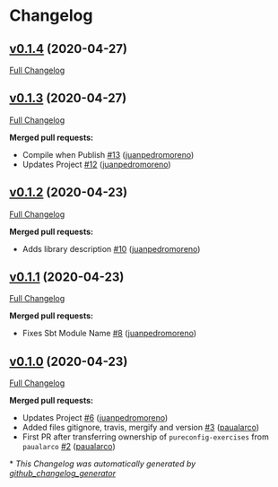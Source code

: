 # Changelog

## [v0.1.4](https://github.com/scala-exercises/exercises-pureconfig/tree/v0.1.4) (2020-04-27)

[Full Changelog](https://github.com/scala-exercises/exercises-pureconfig/compare/v0.1.3...v0.1.4)

## [v0.1.3](https://github.com/scala-exercises/exercises-pureconfig/tree/v0.1.3) (2020-04-27)

[Full Changelog](https://github.com/scala-exercises/exercises-pureconfig/compare/v0.1.2...v0.1.3)

**Merged pull requests:**

- Compile when Publish [\#13](https://github.com/scala-exercises/exercises-pureconfig/pull/13) ([juanpedromoreno](https://github.com/juanpedromoreno))
- Updates Project [\#12](https://github.com/scala-exercises/exercises-pureconfig/pull/12) ([juanpedromoreno](https://github.com/juanpedromoreno))

## [v0.1.2](https://github.com/scala-exercises/exercises-pureconfig/tree/v0.1.2) (2020-04-23)

[Full Changelog](https://github.com/scala-exercises/exercises-pureconfig/compare/v0.1.1...v0.1.2)

**Merged pull requests:**

- Adds library description [\#10](https://github.com/scala-exercises/exercises-pureconfig/pull/10) ([juanpedromoreno](https://github.com/juanpedromoreno))

## [v0.1.1](https://github.com/scala-exercises/exercises-pureconfig/tree/v0.1.1) (2020-04-23)

[Full Changelog](https://github.com/scala-exercises/exercises-pureconfig/compare/v0.1.0...v0.1.1)

**Merged pull requests:**

- Fixes Sbt Module Name [\#8](https://github.com/scala-exercises/exercises-pureconfig/pull/8) ([juanpedromoreno](https://github.com/juanpedromoreno))

## [v0.1.0](https://github.com/scala-exercises/exercises-pureconfig/tree/v0.1.0) (2020-04-23)

[Full Changelog](https://github.com/scala-exercises/exercises-pureconfig/compare/baed6879f2863e00323f56d215692e0997d4eeca...v0.1.0)

**Merged pull requests:**

- Updates Project [\#6](https://github.com/scala-exercises/exercises-pureconfig/pull/6) ([juanpedromoreno](https://github.com/juanpedromoreno))
- Added files gitignore, travis, mergify and version [\#3](https://github.com/scala-exercises/exercises-pureconfig/pull/3) ([paualarco](https://github.com/paualarco))
- First PR after transferring ownership of `pureconfig-exercises` from `paualarco` [\#2](https://github.com/scala-exercises/exercises-pureconfig/pull/2) ([paualarco](https://github.com/paualarco))



\* *This Changelog was automatically generated by [github_changelog_generator](https://github.com/github-changelog-generator/github-changelog-generator)*

